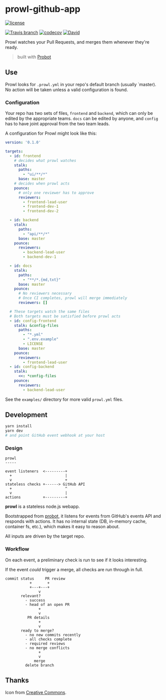 # prowl-github-app

[![license](https://img.shields.io/github/license/tommilligan/prowl-github-app.svg)]()

[![Travis branch](https://img.shields.io/travis/tommilligan/prowl-github-app/master.svg)](https://travis-ci.org/tommilligan/prowl-github-app)
[![codecov](https://codecov.io/gh/tommilligan/prowl-github-app/branch/master/graph/badge.svg)](https://codecov.io/gh/tommilligan/prowl-github-app)
[![David](https://img.shields.io/david/tommilligan/prowl-github-app.svg)](https://david-dm.org/tommilligan/prowl-github-app)

Prowl watches your Pull Requests, and merges them whenever they're ready.

> built with [Probot](https://github.com/probot/probot)

## Use

Prowl looks for `.prowl.yml` in your repo's default branch (usually `master). No action will be taken unless a valid configuration is found.

### Configuration

Your repo has two sets of files, `frontend` and `backend`, which can only be edited by the appropriate teams. `docs` can be edited by anyone, and `config` has to have joint approval from the two team leads.

A configuration for Prowl might look like this:
```yaml
version: '0.1.0'

targets:
  - id: frontend
    # decides what prowl watches
    stalk:
      paths:
        - "ui/**/*"
      base: master
    # decides when prowl acts
    pounce:
      # only one reviewer has to approve
      reviewers:
        - frontend-lead-user
        - frontend-dev-1
        - frontend-dev-2

  - id: backend
    stalk:
      paths:
        - "api/**/*"
      base: master
    pounce:
      reviewers:
        - backend-lead-user
        - backend-dev-1

  - id: docs
    stalk:
      paths:
        - "**/*.{md,txt}"
      base: master
    pounce:
      # No reviewers necessary
      # Once CI completes, prowl will merge immediately
      reviewers: []

  # These targets watch the same files
  # Both targets must be satisfied before prowl acts
  - id: config-frontend
    stalk: &config-files
      paths:
        - "*.yml"
        - ".env.example"
        - LICENSE
      base: master
    pounce:
      reviewers:
        - frontend-lead-user
  - id: config-backend
    stalk:
      <<: *config-files
    pounce:
      reviewers:
        - backend-lead-user
```

See the `examples/` directory for more valid `prowl.yml` files.


## Development

```sh
yarn install
yarn dev
# and point GitHub event webhook at your host
```

### Design

```
prowl
-----

event listeners  <---------+
  +                        |
  v                        +
stateless checks +------> GitHub API
  +                        ^
  v                        |
actions          +---------+
```

**prowl** is a stateless node.js webapp.

Bootstrapped from [probot](https://github.com/probot/probot), it listens for events from GitHub's events API and responds with actions. It has no internal state (DB, in-memory cache, container fs, etc.), which makes it easy to reason about.

All inputs are driven by the target repo.


### Workflow

On each event, a preliminary check is run to see if it looks interesting.

If the event _could_ trigger a merge, all checks are run through in full.

```
commit status     PR review
           +       +
           +---+---+
               v
       relevant?
         - success
         - head of an open PR
               +
               v
          PR details
               +
               v
       ready to merge?
         - no new commits recently
         - all checks complete
         - required reviews
         - no merge conflicts
               +
               v
             merge
         delete branch
```
## Thanks

Icon from [Creative Commons](https://openclipart.org/detail/183951/cats-eye).

